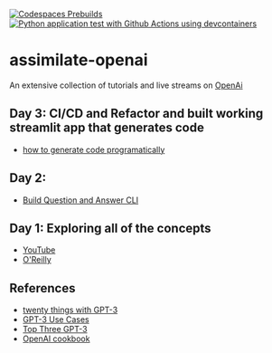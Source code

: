 [![Codespaces Prebuilds](https://github.com/nogibjj/assimilate-openai/actions/workflows/codespaces/create_codespaces_prebuilds/badge.svg)](https://github.com/nogibjj/assimilate-openai/actions/workflows/codespaces/create_codespaces_prebuilds)
[![Python application test with Github Actions using devcontainers](https://github.com/nogibjj/assimilate-openai/actions/workflows/main.yml/badge.svg)](https://github.com/nogibjj/assimilate-openai/actions/workflows/main.yml)

# assimilate-openai

An extensive collection of tutorials and live streams on [OpenAi](https://openai.com/)

## Day 3:  CI/CD and Refactor and built working streamlit app that generates code

* [how to generate code programatically](https://beta.openai.com/docs/guides/code)

## Day 2:  

* [Build Question and Answer CLI](https://github.com/nogibjj/assimilate-openai/blob/main/questionAnswerCLI.py)

## Day 1:  Exploring all of the concepts

* [YouTube](https://www.youtube.com/watch?v=lgGyDd_fQrA)
* [O'Reilly](https://learning.oreilly.com/videos/assimilate-openai/08252022VIDEOPAIML/08252022VIDEOPAIML-c1_s0/)

## References

* [twenty things with GPT-3](https://towardsdatascience.com/20-creative-things-to-try-out-with-gpt-3-2aacee3e2abf)
* [GPT-3 Use Cases](https://medium.com/eoraa-co/trending-use-cases-of-gpt-3-by-openai-56318b6a9184)
* [Top Three GPT-3](https://www.educative.io/blog/top-uses-gpt-3-deep-learning)
* [OpenAI cookbook](https://github.com/openai/openai-cookbook/tree/main/examples)
